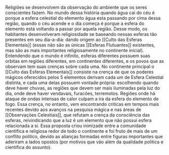 Religiões se desenvolvem da observação do ambiente que os seres conscientes fazem. No mundo dessa história quando água cai do céu é porque a esfera celestial do elemento água esta passando por cima dessa região, quando o céu acende e o dia começa é porque a esfera do elemento está voltando a passar por aquela região. Desse modo, os habitantes desenvolveram religiosidade se baseando nessas esferas tão presentes em seu dia-a-dia: dando origem ao [[Culto das Esferas Elementais]] (essas não são as únicas [[Esferas Flutuantes]] existentes, mas são as mais importantes religiosamente no continente inicial). Entendendo que o mundo é infinito, esferas diferentes possuem suas orbitas em regiões diferentes, em continentes diferentes, e os povos que as observam tem suas crenças sobre cada uma. 
No continente principal o [[Culto das Esferas Elementais]] consiste na crença de que os poderes mágicos oferecidos pelos 5 elementos derivam cada um de Esfera Celestial distinta, e cada uma delas possuem vontade própria: escolhendo quando deve haver chuvas, as regiões que devem ser mais iluminadas pela luz do dia, onde deve haver vendavais, furacões, terremotos. Regiões onde há ataque de ondas intensas de calor culpam a ira da esfera do elemento de fogo. Essa crença, no entanto, vem encontrando criticas em tempos mais recentes devido aos avanços na pesquisa mágica e nas áreas de [[Observações Celestiais]], que refutam a crença da consciência das esferas, reivindicando que a luz é um elemento que não possui esfera relacionada a si. Essa proposta criou inimizade entre a comunidade cientifica e religiosa redor de todo o continente e foi fruto de mais de um conflito politico, devido as alianças formadas entre figuras importantes que aderiram a lados opostos (por motivos que vão além da qualidade politica e cientifica do assunto).